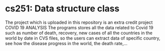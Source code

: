 # cs251: Data structure class
The project which is uploaded in this repository is an extra credit project
COVID 19 ANALYSIS 
The programs stores all the data related to Covid 19 such as number of death, recovery, new cases of all the countries in the world by date in CVS files,
so the users can extract data of specific country, see how the disease progress in the world, the death rate,...
